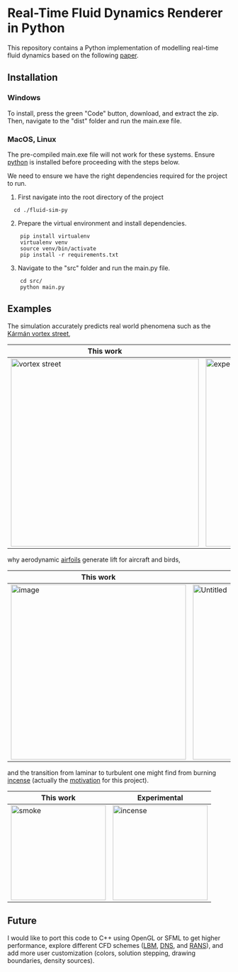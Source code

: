 # Real-Time Fluid Dynamics Renderer in Python
This repository contains a Python implementation of modelling real-time fluid dynamics based on the following [paper](https://pages.cs.wisc.edu/~chaol/data/cs777/stam-stable_fluids.pdf).

## Installation
### Windows
To install, press the green "Code" button, download, and extract the zip. Then, navigate to the "dist" folder and run the main.exe file.
### MacOS, Linux
The pre-compiled main.exe file will not work for these systems. Ensure [python](https://www.python.org/downloads/) is installed before proceeding with the steps below.

We need to ensure we have the right dependencies required for the project to run. 
1. First navigate into the root directory of the project 

```
  cd ./fluid-sim-py
```
2. Prepare the virtual environment and install dependencies.

```
    pip install virtualenv 
    virtualenv venv
    source venv/bin/activate
    pip install -r requirements.txt
```

3. Navigate to the "src" folder and run the main.py file.

```
    cd src/
    python main.py
```

## Examples
The simulation accurately predicts real world phenomena such as the [Kármán vortex street](https://en.wikipedia.org/wiki/K%C3%A1rm%C3%A1n_vortex_street),

| This work | Experimental |
|---------|---------|
| <img width="424" alt="vortex street" src="https://github.com/user-attachments/assets/f3239c8e-b90b-4a94-b4eb-8e1daea9d0f0"> | <img width="424" alt="experimental" src="https://github.com/user-attachments/assets/d08e3e42-d945-4cda-8e25-7ca8cf37504d"> |

why aerodynamic [airfoils](https://en.wikipedia.org/wiki/NACA_airfoil) generate lift for aircraft and birds,

| This work | Experimental |
|---------|---------|
| <img width="395" alt="image" src="https://github.com/user-attachments/assets/0c9f1cf7-23e8-4971-bb4a-057de31113c6"> | <img width="395" alt="Untitled" src="https://github.com/user-attachments/assets/c2336677-3369-482a-aa0c-1150f10a6e4e">

and the transition from laminar to turbulent one might find from burning [incense](https://en.wikipedia.org/wiki/Incense) (actually the [motivation](https://en.wikipedia.org/wiki/Boswellia_papyrifera) for this project).

| This work | Experimental |
|---------|---------|
| <img width="214" alt="smoke" src="https://github.com/user-attachments/assets/8c57c418-2179-417d-8feb-e6bd3eed7257"> | <img width="214" alt="incense" src="https://github.com/user-attachments/assets/83367697-b284-46d0-aa54-1997219328a3">

## Future
I would like to port this code to C++ using OpenGL or SFML to get higher performance, explore different CFD schemes ([LBM](https://en.wikipedia.org/wiki/Lattice_Boltzmann_methods), [DNS](https://en.wikipedia.org/wiki/Direct_numerical_simulation), and [RANS](https://en.wikipedia.org/wiki/Reynolds-averaged_Navier%E2%80%93Stokes_equations)), and add more user customization (colors, solution stepping, drawing boundaries, density sources).
